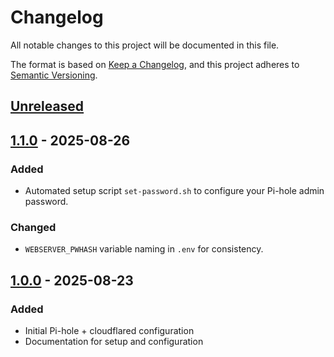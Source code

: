 # Changelog

All notable changes to this project will be documented in this file.

The format is based on [Keep a Changelog](https://keepachangelog.com/en/1.1.0/),
and this project adheres to [Semantic Versioning](https://semver.org/spec/v2.0.0.html).

## [Unreleased]

## [1.1.0] - 2025-08-26

### Added

- Automated setup script `set-password.sh` to configure your Pi-hole admin password.

### Changed

- `WEBSERVER_PWHASH` variable naming in `.env` for consistency.

## [1.0.0] - 2025-08-23

### Added

- Initial Pi-hole + cloudflared configuration
- Documentation for setup and configuration

[unreleased]: https://github.com/kaczmar2/pihole-cloudflared/compare/v1.1.0...HEAD
[1.1.0]: https://github.com/kaczmar2/pihole-cloudflared/compare/v1.0.0...v1.1.0
[1.0.0]: https://github.com/kaczmar2/pihole-cloudflared/releases/tag/v1.0.0
